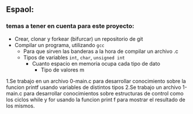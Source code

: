 ## Espaol:

### temas a tener en cuenta para este proyecto:

- Crear, clonar y forkear (bifurcar) un repositorio de git
- Compilar un programa, utilizando `gcc`
  - Para que sirven las banderas a la hora de compilar un archivo .c
  - Tipos de variables `int`, `char`, `unsigned int`
    - Cuanto espacio en memoria ocupa cada tipo de dato
      - Tipo de valores m


1.Se trabajo en un archivo 0-main.c para desarrollar conocimiento sobre la funcion printf usando variables de distintos tipos
2.Se trabajo un archivo 1-main.c para desarrollar conocimientos sobre estructuras de control como los ciclos while y for usando la funcion print f para mostrar el resultado de los mismos.